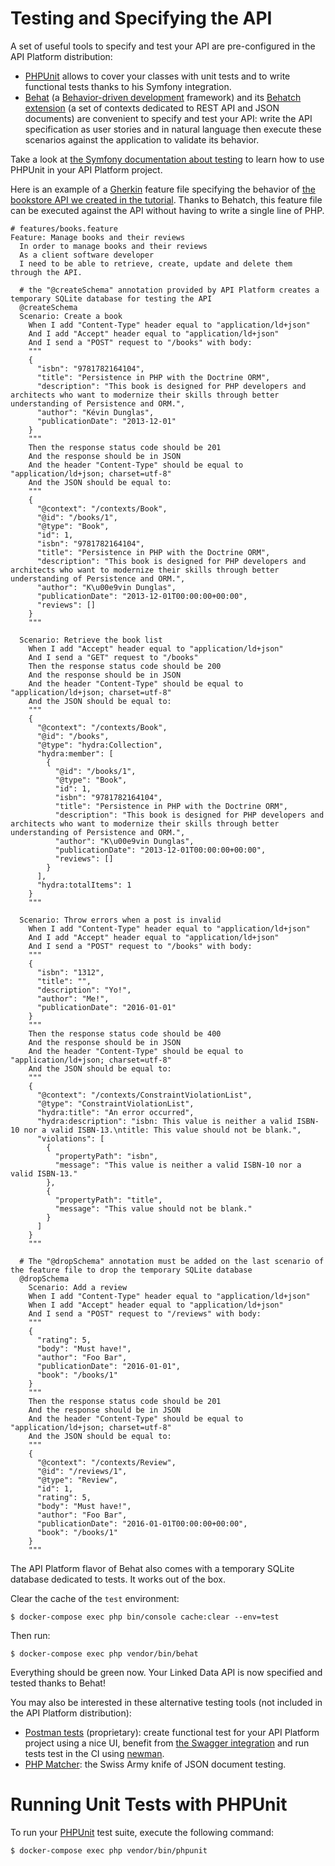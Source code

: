 # Testing and Specifying the API

A set of useful tools to specify and test your API are pre-configured in the API Platform distribution:

* [PHPUnit](https://phpunit.de/) allows to cover your classes with unit tests and to write functional tests thanks to his
  Symfony integration.
* [Behat](http://docs.behat.org/) (a [Behavior-driven development](http://en.wikipedia.org/wiki/Behavior-driven_development)
  framework) and its [Behatch extension](https://github.com/Behatch/contexts) (a set of contexts dedicated to REST API and
  JSON documents) are convenient to specify and test your API: write the API specification as user stories and in natural
  language then execute these scenarios against the application to validate its behavior.

Take a look at [the Symfony documentation about testing](https://symfony.com/doc/current/testing.html) to learn how to use
PHPUnit in your API Platform project.

Here is an example of a [Gherkin](http://docs.behat.org/en/latest/user_guide/gherkin.html) feature file specifying the behavior
of [the bookstore API we created in the tutorial](index.md). Thanks to Behatch, this feature file can be executed against
the API without having to write a single line of PHP.

```gherkin
# features/books.feature
Feature: Manage books and their reviews
  In order to manage books and their reviews
  As a client software developer
  I need to be able to retrieve, create, update and delete them through the API.

  # the "@createSchema" annotation provided by API Platform creates a temporary SQLite database for testing the API
  @createSchema
  Scenario: Create a book
    When I add "Content-Type" header equal to "application/ld+json"
    And I add "Accept" header equal to "application/ld+json"
    And I send a "POST" request to "/books" with body:
    """
    {
      "isbn": "9781782164104",
      "title": "Persistence in PHP with the Doctrine ORM",
      "description": "This book is designed for PHP developers and architects who want to modernize their skills through better understanding of Persistence and ORM.",
      "author": "Kévin Dunglas",
      "publicationDate": "2013-12-01"
    }
    """
    Then the response status code should be 201
    And the response should be in JSON
    And the header "Content-Type" should be equal to "application/ld+json; charset=utf-8"
    And the JSON should be equal to:
    """
    {
      "@context": "/contexts/Book",
      "@id": "/books/1",
      "@type": "Book",
      "id": 1,
      "isbn": "9781782164104",
      "title": "Persistence in PHP with the Doctrine ORM",
      "description": "This book is designed for PHP developers and architects who want to modernize their skills through better understanding of Persistence and ORM.",
      "author": "K\u00e9vin Dunglas",
      "publicationDate": "2013-12-01T00:00:00+00:00",
      "reviews": []
    }
    """

  Scenario: Retrieve the book list
    When I add "Accept" header equal to "application/ld+json"
    And I send a "GET" request to "/books"
    Then the response status code should be 200
    And the response should be in JSON
    And the header "Content-Type" should be equal to "application/ld+json; charset=utf-8"
    And the JSON should be equal to:
    """
    {
      "@context": "/contexts/Book",
      "@id": "/books",
      "@type": "hydra:Collection",
      "hydra:member": [
        {
          "@id": "/books/1",
          "@type": "Book",
          "id": 1,
          "isbn": "9781782164104",
          "title": "Persistence in PHP with the Doctrine ORM",
          "description": "This book is designed for PHP developers and architects who want to modernize their skills through better understanding of Persistence and ORM.",
          "author": "K\u00e9vin Dunglas",
          "publicationDate": "2013-12-01T00:00:00+00:00",
          "reviews": []
        }
      ],
      "hydra:totalItems": 1
    }
    """

  Scenario: Throw errors when a post is invalid
    When I add "Content-Type" header equal to "application/ld+json"
    And I add "Accept" header equal to "application/ld+json"
    And I send a "POST" request to "/books" with body:
    """
    {
      "isbn": "1312",
      "title": "",
      "description": "Yo!",
      "author": "Me!",
      "publicationDate": "2016-01-01"
    }
    """
    Then the response status code should be 400
    And the response should be in JSON
    And the header "Content-Type" should be equal to "application/ld+json; charset=utf-8"
    And the JSON should be equal to:
    """
    {
      "@context": "/contexts/ConstraintViolationList",
      "@type": "ConstraintViolationList",
      "hydra:title": "An error occurred",
      "hydra:description": "isbn: This value is neither a valid ISBN-10 nor a valid ISBN-13.\ntitle: This value should not be blank.",
      "violations": [
        {
          "propertyPath": "isbn",
          "message": "This value is neither a valid ISBN-10 nor a valid ISBN-13."
        },
        {
          "propertyPath": "title",
          "message": "This value should not be blank."
        }
      ]
    }
    """

  # The "@dropSchema" annotation must be added on the last scenario of the feature file to drop the temporary SQLite database
  @dropSchema
    Scenario: Add a review
    When I add "Content-Type" header equal to "application/ld+json"
    When I add "Accept" header equal to "application/ld+json"
    And I send a "POST" request to "/reviews" with body:
    """
    {
      "rating": 5,
      "body": "Must have!",
      "author": "Foo Bar",
      "publicationDate": "2016-01-01",
      "book": "/books/1"
    }
    """
    Then the response status code should be 201
    And the response should be in JSON
    And the header "Content-Type" should be equal to "application/ld+json; charset=utf-8"
    And the JSON should be equal to:
    """
    {
      "@context": "/contexts/Review",
      "@id": "/reviews/1",
      "@type": "Review",
      "id": 1,
      "rating": 5,
      "body": "Must have!",
      "author": "Foo Bar",
      "publicationDate": "2016-01-01T00:00:00+00:00",
      "book": "/books/1"
    }
    """
```

The API Platform flavor of Behat also comes with a temporary SQLite database dedicated to tests. It works out of the box.

Clear the cache of the `test` environment:

    $ docker-compose exec php bin/console cache:clear --env=test

Then run:

    $ docker-compose exec php vendor/bin/behat

Everything should be green now. Your Linked Data API is now specified and tested thanks to Behat!

You may also be interested in these alternative testing tools (not included in the API Platform distribution):

* [Postman tests](https://www.getpostman.com/docs/writing_tests) (proprietary): create functional test for your API Platform project
  using a nice UI, benefit from [the Swagger integration](https://www.getpostman.com/docs/importing_swagger) and run tests
  test in the CI using [newman](https://github.com/postmanlabs/newman).
* [PHP Matcher](https://github.com/coduo/php-matcher): the Swiss Army knife of JSON document testing.

# Running Unit Tests with PHPUnit

To run your [PHPUnit](https://phpunit.de/) test suite, execute the following command:

    $ docker-compose exec php vendor/bin/phpunit
